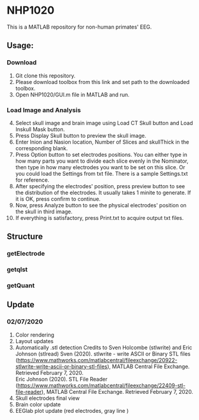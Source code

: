 # NHP1020
This is a MATLAB repository for non-human primates' EEG.

## Usage:
### Download
1. Git clone this repository.
2. Please download toolbox from this link and set path to the downloaded toolbox.
3. Open NHP1020/GUI.m file in MATLAB and run.
### Load Image and Analysis
4. Select skull image and brain image using Load CT Skull button and Load Inskull Mask button.
5. Press Display Skull button to preview the skull image.
6. Enter Inion and Nasion location, Number of Slices and skullThick in the corresponding blank.
7. Press Option button to set electrodes positions. You can either type in how many parts you want to divide each slice evenly in the Nominator, then type in how many electrodes you want to be set on this slice. Or you could load the Settings from txt file. There is a sample Settings.txt for reference.
8. After specifying the electrodes' position, press preview button to see the distribution of the electrodes. It usually takes 1 minite to generate. If it is OK, press confirm to continue. 
9. Now, press Analyze button to see the physical electrodes' position on the skull in third image.
10. If everything is satisfactory, press Print.txt to acquire output txt files.

## Structure
### getElectrode
### getqlst
### getQuant

## Update
### 02/07/2020
1. Color rendering
2. Layout updates
3. Automatically .stl detection 
Credits to Sven Holcombe (stlwrite) and Eric Johnson (stlread)
Sven (2020). stlwrite - write ASCII or Binary STL files (https://www.mathworks.com/matlabcentral/fileexchange/20922-stlwrite-write-ascii-or-binary-stl-files), MATLAB Central File Exchange. Retrieved February 7, 2020.  
Eric Johnson (2020). STL File Reader (https://www.mathworks.com/matlabcentral/fileexchange/22409-stl-file-reader), MATLAB Central File Exchange. Retrieved February 7, 2020.
4. Skull electrodes final view
5. Brain color update
6. EEGlab plot update (red electrodes, gray line )

